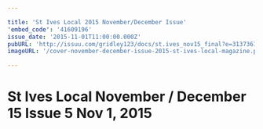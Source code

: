 ```yaml
---

title: 'St Ives Local 2015 November/December Issue'
'embed_code': '41609196'
issue_date: '2015-11-01T11:00:00.000Z'
pubURL: 'http://issuu.com/gridley123/docs/st.ives_nov15_final?e=31373610'
imageURL: '/cover-november-december-issue-2015-st-ives-local-magazine.png'

---
```


# St Ives Local November / December 15 Issue 5 Nov 1, 2015


